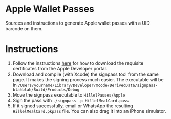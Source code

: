 # Apple Wallet Passes
Sources and instructions to generate Apple wallet passes with a UID barcode on them.

# Instructions
1. Follow the instructions [here](https://developer.apple.com/library/archive/documentation/UserExperience/Conceptual/PassKit_PG/YourFirst.html) for how to download the requisite certificates from the Apple Developer portal.
2. Download and compile (with Xcode) the signpass tool from the same page. It makes the signing process much easier. The executable will be in `/Users/yourname/Library/Developer/Xcode/DerivedData/signpass-blahblah/Build/Products/Debug`
3. Move the signpass executable to `HillelPasses/Apple`
4. Sign the pass with `./signpass -p HillelMealCard.pass`
5. If it signed successfully, email or WhatsApp the resulting `HillelMealCard.pkpass` file. You can also drag it into an iPhone simulator.